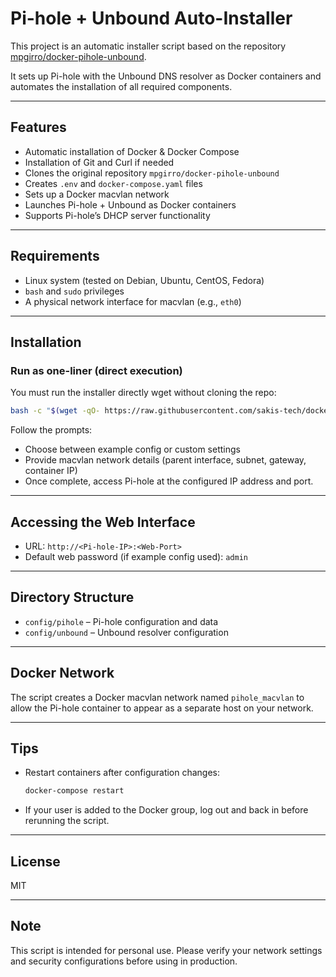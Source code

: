 # Pi-hole + Unbound Auto-Installer

This project is an automatic installer script based on the repository [mpgirro/docker-pihole-unbound](https://github.com/mpgirro/docker-pihole-unbound).

It sets up Pi-hole with the Unbound DNS resolver as Docker containers and automates the installation of all required components.

---

## Features

- Automatic installation of Docker & Docker Compose  
- Installation of Git and Curl if needed  
- Clones the original repository `mpgirro/docker-pihole-unbound`  
- Creates `.env` and `docker-compose.yaml` files  
- Sets up a Docker macvlan network  
- Launches Pi-hole + Unbound as Docker containers  
- Supports Pi-hole’s DHCP server functionality  

---

## Requirements

- Linux system (tested on Debian, Ubuntu, CentOS, Fedora)  
- `bash` and `sudo` privileges  
- A physical network interface for macvlan (e.g., `eth0`)  

---

## Installation

### Run as one-liner (direct execution)

You must run the installer directly wget without cloning the repo:
```bash
bash -c "$(wget -qO- https://raw.githubusercontent.com/sakis-tech/docker-pihole-unbound/main/install.sh)"
```
Follow the prompts:
* Choose between example config or custom settings
* Provide macvlan network details (parent interface, subnet, gateway, container IP)
* Once complete, access Pi-hole at the configured IP address and port.
---

## Accessing the Web Interface

* URL: `http://<Pi-hole-IP>:<Web-Port>`
* Default web password (if example config used): `admin`

---

## Directory Structure

* `config/pihole` – Pi-hole configuration and data
* `config/unbound` – Unbound resolver configuration

---

## Docker Network

The script creates a Docker macvlan network named `pihole_macvlan` to allow the Pi-hole container to appear as a separate host on your network.

---

## Tips

* Restart containers after configuration changes:

  ```bash
  docker-compose restart
  ```

* If your user is added to the Docker group, log out and back in before rerunning the script.

---

## License

MIT

---

## Note

This script is intended for personal use. Please verify your network settings and security configurations before using in production.

